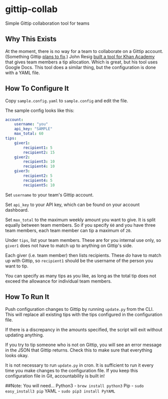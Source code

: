 # gittip-collab

Simple Gittip collaboration tool for teams

## Why This Exists

At the moment, there is no way for a team to collaborate on a Gittip account. (Something Gittip [plans to fix](https://github.com/gittip/www.gittip.com/issues/1153).) John Resig [built a tool for Khan Academy](http://ejohn.org/blog/gittip-at-khan-academy/) that gives team members a tip allocation. Which is great, but his tool uses Google Docs. This tool does a similar thing, but the configuration is done with a YAML file.

## How To Configure It

Copy `sample.config.yaml` to `sample.config` and edit the file.

The sample config looks like this:

```yaml
account:
    username: "you"
    api_key: "SAMPLE"
    max_total: 60
tips:
    giver1:
        recipient1: 5
        recipient2: 15
    giver2:
        recipient3: 10
        recipient4: 10
    giver3:
        recipient2: 5
        recipient4: 5
        recipient5: 10
```

Set `username` to your team's Gittip account.

Set `api_key` to your API key, which can be found on your account dashboard.

Set `max_total` to the maximum weekly amount you want to give. It is split equally between team members. So if you specify `60` and you have three team members, each team member can tip a maximum of `20`.

Under `tips`, list your team members. These are for you internal use only, so `giver1` does not have to match up to anything on Gittip's side.

Each giver (i.e. team member) then lists recipients. These _do_ have to match up with Gittip, so `recipient1` should be the username of the person you want to tip.

You can specify as many tips as you like, as long as the total tip does not exceed the allowance for individual team members.

## How To Run It

Push configuration changes to Gittip by running `update.py` from the CLI. This will replace all existing tips with the tips configured in the configuration file.

If there is a discrepancy in the amounts specified, the script will exit without updating anything.

If you try to tip someone who is not on Gittip, you will see an error message in the JSON that Gittip returns. Check this to make sure that everything looks okay.

It is not necessary to run `update.py` in cron. It is sufficient to run it every time you make changes to the configuration file. If you keep this configuration file in Git, accountability is built in!

##Note: You will need...
Python3 - `brew install python3`
Pip - `sudo easy_install3 pip`
YAML - `sudo pip3 install PyYAML`